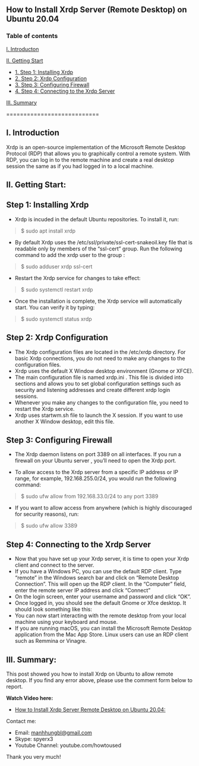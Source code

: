 ## How to Install Xrdp Server (Remote Desktop) on Ubuntu 20.04
### Table of contents

[I. Introducton](#modau)

[II. Getting Start](#batdau)
- [1. Step 1: Installing Xrdp](#step1)
- [2. Step 2: Xrdp Configuration](#step2)
- [3. Step 3: Configuring Firewall ](#step3)
- [4. Step 4: Connecting to the Xrdp Server](#step4)

[III. Summary](#Tongket)

===========================

<a name="Modau"></a>
## I. Introduction
Xrdp is an open-source implementation of the Microsoft Remote Desktop Protocol (RDP) that allows you to graphically control a remote system. With RDP, you can log in to the remote machine and create a real desktop session the same as if you had logged in to a local machine.
<a name="batdau"></a>
## II. Getting Start:

<a name="step1"></a>
## Step 1: Installing Xrdp
- Xrdp is incuded in the default Ubuntu repositories. To install it, run:
> $ sudo apt install xrdp 

- By default Xrdp uses the /etc/ssl/private/ssl-cert-snakeoil.key file that is readable only by members of the “ssl-cert” group. Run the following command to add the xrdp user to the group :
> $ sudo adduser xrdp ssl-cert

- Restart the Xrdp service for changes to take effect:
> $ sudo systemctl restart xrdp

- Once the installation is complete, the Xrdp service will automatically start. You can verify it by typing:
> $ sudo systemctl status xrdp

<a name="step2"></a>
## Step 2: Xrdp Configuration

- The Xrdp configuration files are located in the /etc/xrdp directory. For basic Xrdp connections, you do not need to make any changes to the configuration files.
- Xrdp uses the default X Window desktop environment (Gnome or XFCE).
- The main configuration file is named xrdp.ini . This file is divided into sections and allows you to set global configuration settings such as security and listening addresses and create different xrdp login sessions.
- Whenever you make any changes to the configuration file, you need to restart the Xrdp service.
- Xrdp uses startwm.sh file to launch the X session. If you want to use another X Window desktop, edit this file.

<a name="step3"></a>
## Step 3: Configuring Firewall 
- The Xrdp daemon listens on port 3389 on all interfaces. If you run a firewall on your Ubuntu server , you’ll need to open the Xrdp port.

- To allow access to the Xrdp server from a specific IP address or IP range, for example, 192.168.255.0/24, you would run the following command:
> $ sudo ufw allow from 192.168.33.0/24 to any port 3389

- If you want to allow access from anywhere (which is highly discouraged for security reasons), run:
> $ sudo ufw allow 3389

<a name="step4"></a>
## Step 4: Connecting to the Xrdp Server
- Now that you have set up your Xrdp server, it is time to open your Xrdp client and connect to the server.
- If you have a Windows PC, you can use the default RDP client. Type “remote” in the Windows search bar and click on “Remote Desktop Connection”. This will open up the RDP client. In the “Computer” field, enter the remote server IP address and click “Connect”
- On the login screen, enter your username and password and click “OK”.
- Once logged in, you should see the default Gnome or Xfce desktop. It should look something like this:
- You can now start interacting with the remote desktop from your local machine using your keyboard and mouse.
- If you are running macOS, you can install the Microsoft Remote Desktop application from the Mac App Store. Linux users can use an RDP client such as Remmina or Vinagre.

<a name="tongket"></a>
## III. Summary:
This post showed you how to install Xrdp on Ubuntu to allow remote desktop. If you find any error above, please use the comment form below to report.

**Watch Video here:** 

- [How to Install Xrdp Server Remote Desktop on Ubuntu 20.04:](https://youtu.be/UFW6Tw34yoc)

Contact me:
- Email: manhhungbl@gmail.com
- Skype: spyerx3
- Youtube Channel: youtube.com/howtoused

Thank you very much!
